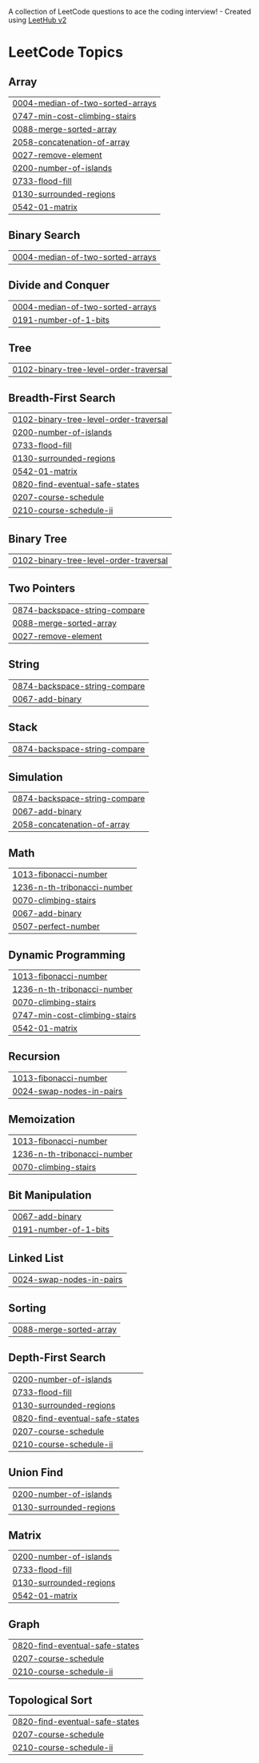 A collection of LeetCode questions to ace the coding interview! - Created using [LeetHub v2](https://github.com/arunbhardwaj/LeetHub-2.0)
<!---LeetCode Topics Start-->
# LeetCode Topics
## Array
|  |
| ------- |
| [0004-median-of-two-sorted-arrays](https://github.com/arpitjaingwl7/75-Days-DSA/tree/master/0004-median-of-two-sorted-arrays) |
| [0747-min-cost-climbing-stairs](https://github.com/arpitjaingwl7/75-Days-DSA/tree/master/0747-min-cost-climbing-stairs) |
| [0088-merge-sorted-array](https://github.com/arpitjaingwl7/75-Days-DSA/tree/master/0088-merge-sorted-array) |
| [2058-concatenation-of-array](https://github.com/arpitjaingwl7/75-Days-DSA/tree/master/2058-concatenation-of-array) |
| [0027-remove-element](https://github.com/arpitjaingwl7/75-Days-DSA/tree/master/0027-remove-element) |
| [0200-number-of-islands](https://github.com/arpitjaingwl7/75-Days-DSA/tree/master/0200-number-of-islands) |
| [0733-flood-fill](https://github.com/arpitjaingwl7/75-Days-DSA/tree/master/0733-flood-fill) |
| [0130-surrounded-regions](https://github.com/arpitjaingwl7/75-Days-DSA/tree/master/0130-surrounded-regions) |
| [0542-01-matrix](https://github.com/arpitjaingwl7/75-Days-DSA/tree/master/0542-01-matrix) |
## Binary Search
|  |
| ------- |
| [0004-median-of-two-sorted-arrays](https://github.com/arpitjaingwl7/75-Days-DSA/tree/master/0004-median-of-two-sorted-arrays) |
## Divide and Conquer
|  |
| ------- |
| [0004-median-of-two-sorted-arrays](https://github.com/arpitjaingwl7/75-Days-DSA/tree/master/0004-median-of-two-sorted-arrays) |
| [0191-number-of-1-bits](https://github.com/arpitjaingwl7/75-Days-DSA/tree/master/0191-number-of-1-bits) |
## Tree
|  |
| ------- |
| [0102-binary-tree-level-order-traversal](https://github.com/arpitjaingwl7/75-Days-DSA/tree/master/0102-binary-tree-level-order-traversal) |
## Breadth-First Search
|  |
| ------- |
| [0102-binary-tree-level-order-traversal](https://github.com/arpitjaingwl7/75-Days-DSA/tree/master/0102-binary-tree-level-order-traversal) |
| [0200-number-of-islands](https://github.com/arpitjaingwl7/75-Days-DSA/tree/master/0200-number-of-islands) |
| [0733-flood-fill](https://github.com/arpitjaingwl7/75-Days-DSA/tree/master/0733-flood-fill) |
| [0130-surrounded-regions](https://github.com/arpitjaingwl7/75-Days-DSA/tree/master/0130-surrounded-regions) |
| [0542-01-matrix](https://github.com/arpitjaingwl7/75-Days-DSA/tree/master/0542-01-matrix) |
| [0820-find-eventual-safe-states](https://github.com/arpitjaingwl7/75-Days-DSA/tree/master/0820-find-eventual-safe-states) |
| [0207-course-schedule](https://github.com/arpitjaingwl7/75-Days-DSA/tree/master/0207-course-schedule) |
| [0210-course-schedule-ii](https://github.com/arpitjaingwl7/75-Days-DSA/tree/master/0210-course-schedule-ii) |
## Binary Tree
|  |
| ------- |
| [0102-binary-tree-level-order-traversal](https://github.com/arpitjaingwl7/75-Days-DSA/tree/master/0102-binary-tree-level-order-traversal) |
## Two Pointers
|  |
| ------- |
| [0874-backspace-string-compare](https://github.com/arpitjaingwl7/75-Days-DSA/tree/master/0874-backspace-string-compare) |
| [0088-merge-sorted-array](https://github.com/arpitjaingwl7/75-Days-DSA/tree/master/0088-merge-sorted-array) |
| [0027-remove-element](https://github.com/arpitjaingwl7/75-Days-DSA/tree/master/0027-remove-element) |
## String
|  |
| ------- |
| [0874-backspace-string-compare](https://github.com/arpitjaingwl7/75-Days-DSA/tree/master/0874-backspace-string-compare) |
| [0067-add-binary](https://github.com/arpitjaingwl7/75-Days-DSA/tree/master/0067-add-binary) |
## Stack
|  |
| ------- |
| [0874-backspace-string-compare](https://github.com/arpitjaingwl7/75-Days-DSA/tree/master/0874-backspace-string-compare) |
## Simulation
|  |
| ------- |
| [0874-backspace-string-compare](https://github.com/arpitjaingwl7/75-Days-DSA/tree/master/0874-backspace-string-compare) |
| [0067-add-binary](https://github.com/arpitjaingwl7/75-Days-DSA/tree/master/0067-add-binary) |
| [2058-concatenation-of-array](https://github.com/arpitjaingwl7/75-Days-DSA/tree/master/2058-concatenation-of-array) |
## Math
|  |
| ------- |
| [1013-fibonacci-number](https://github.com/arpitjaingwl7/75-Days-DSA/tree/master/1013-fibonacci-number) |
| [1236-n-th-tribonacci-number](https://github.com/arpitjaingwl7/75-Days-DSA/tree/master/1236-n-th-tribonacci-number) |
| [0070-climbing-stairs](https://github.com/arpitjaingwl7/75-Days-DSA/tree/master/0070-climbing-stairs) |
| [0067-add-binary](https://github.com/arpitjaingwl7/75-Days-DSA/tree/master/0067-add-binary) |
| [0507-perfect-number](https://github.com/arpitjaingwl7/75-Days-DSA/tree/master/0507-perfect-number) |
## Dynamic Programming
|  |
| ------- |
| [1013-fibonacci-number](https://github.com/arpitjaingwl7/75-Days-DSA/tree/master/1013-fibonacci-number) |
| [1236-n-th-tribonacci-number](https://github.com/arpitjaingwl7/75-Days-DSA/tree/master/1236-n-th-tribonacci-number) |
| [0070-climbing-stairs](https://github.com/arpitjaingwl7/75-Days-DSA/tree/master/0070-climbing-stairs) |
| [0747-min-cost-climbing-stairs](https://github.com/arpitjaingwl7/75-Days-DSA/tree/master/0747-min-cost-climbing-stairs) |
| [0542-01-matrix](https://github.com/arpitjaingwl7/75-Days-DSA/tree/master/0542-01-matrix) |
## Recursion
|  |
| ------- |
| [1013-fibonacci-number](https://github.com/arpitjaingwl7/75-Days-DSA/tree/master/1013-fibonacci-number) |
| [0024-swap-nodes-in-pairs](https://github.com/arpitjaingwl7/75-Days-DSA/tree/master/0024-swap-nodes-in-pairs) |
## Memoization
|  |
| ------- |
| [1013-fibonacci-number](https://github.com/arpitjaingwl7/75-Days-DSA/tree/master/1013-fibonacci-number) |
| [1236-n-th-tribonacci-number](https://github.com/arpitjaingwl7/75-Days-DSA/tree/master/1236-n-th-tribonacci-number) |
| [0070-climbing-stairs](https://github.com/arpitjaingwl7/75-Days-DSA/tree/master/0070-climbing-stairs) |
## Bit Manipulation
|  |
| ------- |
| [0067-add-binary](https://github.com/arpitjaingwl7/75-Days-DSA/tree/master/0067-add-binary) |
| [0191-number-of-1-bits](https://github.com/arpitjaingwl7/75-Days-DSA/tree/master/0191-number-of-1-bits) |
## Linked List
|  |
| ------- |
| [0024-swap-nodes-in-pairs](https://github.com/arpitjaingwl7/75-Days-DSA/tree/master/0024-swap-nodes-in-pairs) |
## Sorting
|  |
| ------- |
| [0088-merge-sorted-array](https://github.com/arpitjaingwl7/75-Days-DSA/tree/master/0088-merge-sorted-array) |
## Depth-First Search
|  |
| ------- |
| [0200-number-of-islands](https://github.com/arpitjaingwl7/75-Days-DSA/tree/master/0200-number-of-islands) |
| [0733-flood-fill](https://github.com/arpitjaingwl7/75-Days-DSA/tree/master/0733-flood-fill) |
| [0130-surrounded-regions](https://github.com/arpitjaingwl7/75-Days-DSA/tree/master/0130-surrounded-regions) |
| [0820-find-eventual-safe-states](https://github.com/arpitjaingwl7/75-Days-DSA/tree/master/0820-find-eventual-safe-states) |
| [0207-course-schedule](https://github.com/arpitjaingwl7/75-Days-DSA/tree/master/0207-course-schedule) |
| [0210-course-schedule-ii](https://github.com/arpitjaingwl7/75-Days-DSA/tree/master/0210-course-schedule-ii) |
## Union Find
|  |
| ------- |
| [0200-number-of-islands](https://github.com/arpitjaingwl7/75-Days-DSA/tree/master/0200-number-of-islands) |
| [0130-surrounded-regions](https://github.com/arpitjaingwl7/75-Days-DSA/tree/master/0130-surrounded-regions) |
## Matrix
|  |
| ------- |
| [0200-number-of-islands](https://github.com/arpitjaingwl7/75-Days-DSA/tree/master/0200-number-of-islands) |
| [0733-flood-fill](https://github.com/arpitjaingwl7/75-Days-DSA/tree/master/0733-flood-fill) |
| [0130-surrounded-regions](https://github.com/arpitjaingwl7/75-Days-DSA/tree/master/0130-surrounded-regions) |
| [0542-01-matrix](https://github.com/arpitjaingwl7/75-Days-DSA/tree/master/0542-01-matrix) |
## Graph
|  |
| ------- |
| [0820-find-eventual-safe-states](https://github.com/arpitjaingwl7/75-Days-DSA/tree/master/0820-find-eventual-safe-states) |
| [0207-course-schedule](https://github.com/arpitjaingwl7/75-Days-DSA/tree/master/0207-course-schedule) |
| [0210-course-schedule-ii](https://github.com/arpitjaingwl7/75-Days-DSA/tree/master/0210-course-schedule-ii) |
## Topological Sort
|  |
| ------- |
| [0820-find-eventual-safe-states](https://github.com/arpitjaingwl7/75-Days-DSA/tree/master/0820-find-eventual-safe-states) |
| [0207-course-schedule](https://github.com/arpitjaingwl7/75-Days-DSA/tree/master/0207-course-schedule) |
| [0210-course-schedule-ii](https://github.com/arpitjaingwl7/75-Days-DSA/tree/master/0210-course-schedule-ii) |
<!---LeetCode Topics End-->